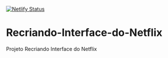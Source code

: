 [![Netlify Status](https://api.netlify.com/api/v1/badges/e45b1cb3-3fd4-45c9-8017-5cefd194d68b/deploy-status)](https://app.netlify.com/sites/zen-perlman-271ec1/deploys)



# Recriando-Interface-do-Netflix
Projeto Recriando Interface do Netflix 
